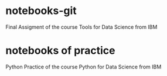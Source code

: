 # notebooks-git
Final Assigment of the course Tools for Data Science from IBM

# notebooks of practice
Python Practice of the course Python for Data Science from IBM
